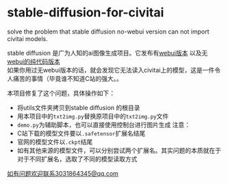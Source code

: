 # stable-diffusion-for-civitai
solve the problem that stable diffusion no-webui version can not import civitai models.

stable diffusion 是广为人知的ai图像生成项目。它发布有[webui版本](https://github.com/AUTOMATIC1111/stable-diffusion-webui.git) 以及无[webui的纯代码版本](https://github.com/CompVis/stable-diffusion.git)  
如果你用过无webui版本的话，就会发现它无法读入civitai上的模型，这是一件令人痛苦的事情（毕竟谁不知道C站的强大。。

本项目修复了这个问题，具体操作如下：
* 将utils文件夹拷贝到stable diffusion 的根目录
* 用本项目中的`txt2img.py`替换原项目中的`txt2img.py`文件
* `demo.py`为辅助脚本，也可以直接使用控制台进行图片生成
注意：
* C站下载的模型文件要以`.safetensor`扩展名结尾
* 官网的模型文件以`.ckpt`结尾
* 如有其他来源的模型文件，可以分别尝试两个扩展名。其实问题的本质就在于对于不同扩展名，选取了不同的模型读取方式

如有问题欢迎联系3031864345@qq.com